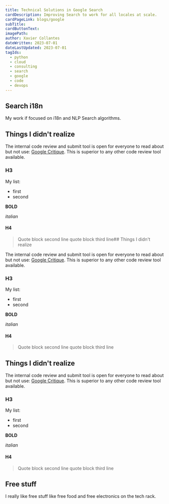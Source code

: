 ```yaml
---
title: Technical Solutions in Google Search
cardDescription: Improving Search to work for all locales at scale.
cardPageLink: blogs/google
subTitle:
cardButtonText:
imagePath:
author: Xavier Collantes
dateWritten: 2023-07-01
dateLastUpdated: 2023-07-01
tagIds:
  - python
  - cloud
  - consulting
  - search
  - google
  - code
  - devops
---
```


## Search i18n

My work if focused on i18n and NLP Search algorithms.

## Things I didn't realize

The internal code review and submit tool is open for everyone to read about but
not use: [Google Critique](https://abseil.io/resources/swe-book/html/ch19.html).
This is superior to any other code review tool available.

### H3

My list:

- first
- second

**BOLD**

_italian_

#### H4

> Quote block
> second line quote block
> third line## Things I didn't realize

The internal code review and submit tool is open for everyone to read about but
not use: [Google Critique](https://abseil.io/resources/swe-book/html/ch19.html).
This is superior to any other code review tool available.

### H3

My list:

- first
- second

**BOLD**

_italian_

#### H4

> Quote block
> second line quote block
> third line

## Things I didn't realize

The internal code review and submit tool is open for everyone to read about but
not use: [Google Critique](https://abseil.io/resources/swe-book/html/ch19.html).
This is superior to any other code review tool available.

### H3

My list:

- first
- second

**BOLD**

_italian_

#### H4

> Quote block
> second line quote block
> third line

## Free stuff

I really like free stuff like free food and free electronics on the tech rack.
